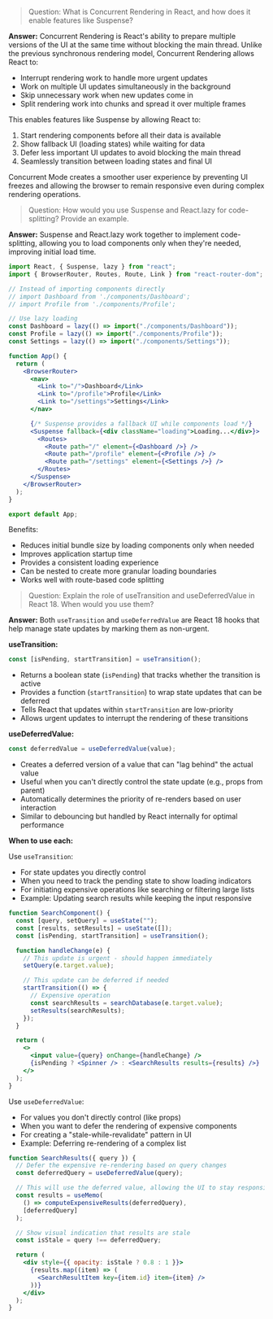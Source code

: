 > Question: What is Concurrent Rendering in React, and how does it enable features like Suspense?

**Answer:**
Concurrent Rendering is React's ability to prepare multiple versions of the UI at the same time without blocking the main thread. Unlike the previous synchronous rendering model, Concurrent Rendering allows React to:

- Interrupt rendering work to handle more urgent updates
- Work on multiple UI updates simultaneously in the background
- Skip unnecessary work when new updates come in
- Split rendering work into chunks and spread it over multiple frames

This enables features like Suspense by allowing React to:

1. Start rendering components before all their data is available
2. Show fallback UI (loading states) while waiting for data
3. Defer less important UI updates to avoid blocking the main thread
4. Seamlessly transition between loading states and final UI

Concurrent Mode creates a smoother user experience by preventing UI freezes and allowing the browser to remain responsive even during complex rendering operations.

> Question: How would you use Suspense and React.lazy for code-splitting? Provide an example.

**Answer:**
Suspense and React.lazy work together to implement code-splitting, allowing you to load components only when they're needed, improving initial load time.

```jsx
import React, { Suspense, lazy } from "react";
import { BrowserRouter, Routes, Route, Link } from "react-router-dom";

// Instead of importing components directly
// import Dashboard from './components/Dashboard';
// import Profile from './components/Profile';

// Use lazy loading
const Dashboard = lazy(() => import("./components/Dashboard"));
const Profile = lazy(() => import("./components/Profile"));
const Settings = lazy(() => import("./components/Settings"));

function App() {
  return (
    <BrowserRouter>
      <nav>
        <Link to="/">Dashboard</Link>
        <Link to="/profile">Profile</Link>
        <Link to="/settings">Settings</Link>
      </nav>

      {/* Suspense provides a fallback UI while components load */}
      <Suspense fallback={<div className="loading">Loading...</div>}>
        <Routes>
          <Route path="/" element={<Dashboard />} />
          <Route path="/profile" element={<Profile />} />
          <Route path="/settings" element={<Settings />} />
        </Routes>
      </Suspense>
    </BrowserRouter>
  );
}

export default App;
```

Benefits:

- Reduces initial bundle size by loading components only when needed
- Improves application startup time
- Provides a consistent loading experience
- Can be nested to create more granular loading boundaries
- Works well with route-based code splitting

> Question: Explain the role of useTransition and useDeferredValue in React 18. When would you use them?

**Answer:**
Both `useTransition` and `useDeferredValue` are React 18 hooks that help manage state updates by marking them as non-urgent.

**useTransition:**

```jsx
const [isPending, startTransition] = useTransition();
```

- Returns a boolean state (`isPending`) that tracks whether the transition is active
- Provides a function (`startTransition`) to wrap state updates that can be deferred
- Tells React that updates within `startTransition` are low-priority
- Allows urgent updates to interrupt the rendering of these transitions

**useDeferredValue:**

```jsx
const deferredValue = useDeferredValue(value);
```

- Creates a deferred version of a value that can "lag behind" the actual value
- Useful when you can't directly control the state update (e.g., props from parent)
- Automatically determines the priority of re-renders based on user interaction
- Similar to debouncing but handled by React internally for optimal performance

**When to use each:**

Use `useTransition`:

- For state updates you directly control
- When you need to track the pending state to show loading indicators
- For initiating expensive operations like searching or filtering large lists
- Example: Updating search results while keeping the input responsive

```jsx
function SearchComponent() {
  const [query, setQuery] = useState("");
  const [results, setResults] = useState([]);
  const [isPending, startTransition] = useTransition();

  function handleChange(e) {
    // This update is urgent - should happen immediately
    setQuery(e.target.value);

    // This update can be deferred if needed
    startTransition(() => {
      // Expensive operation
      const searchResults = searchDatabase(e.target.value);
      setResults(searchResults);
    });
  }

  return (
    <>
      <input value={query} onChange={handleChange} />
      {isPending ? <Spinner /> : <SearchResults results={results} />}
    </>
  );
}
```

Use `useDeferredValue`:

- For values you don't directly control (like props)
- When you want to defer the rendering of expensive components
- For creating a "stale-while-revalidate" pattern in UI
- Example: Deferring re-rendering of a complex list

```jsx
function SearchResults({ query }) {
  // Defer the expensive re-rendering based on query changes
  const deferredQuery = useDeferredValue(query);

  // This will use the deferred value, allowing the UI to stay responsive
  const results = useMemo(
    () => computeExpensiveResults(deferredQuery),
    [deferredQuery]
  );

  // Show visual indication that results are stale
  const isStale = query !== deferredQuery;

  return (
    <div style={{ opacity: isStale ? 0.8 : 1 }}>
      {results.map((item) => (
        <SearchResultItem key={item.id} item={item} />
      ))}
    </div>
  );
}
```
